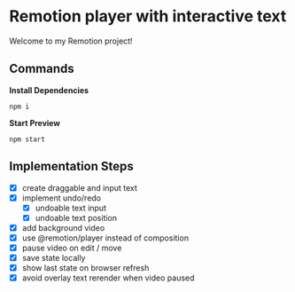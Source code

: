 # Remotion player with interactive text

Welcome to my Remotion project!

## Commands

**Install Dependencies**

```console
npm i
```

**Start Preview**

```console
npm start
```


## Implementation Steps

- [x] create draggable and input text
- [x] implement undo/redo
    - [x] undoable text input
    - [x] undoable text position
- [x] add background video
- [x] use @remotion/player instead of composition
- [x] pause video on edit / move
- [x] save state locally 
- [x] show last state on browser refresh
- [x] avoid overlay text rerender when video paused
